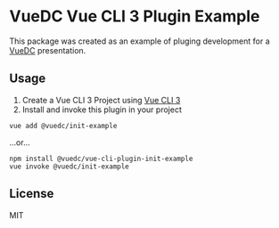 # VueDC Vue CLI 3 Plugin Example
This package was created as an example of pluging development for a [VueDC](https://www.vuedc.io) presentation.

## Usage
1. Create a Vue CLI 3 Project using [Vue CLI 3](https://cli.vuejs.org/guide/creating-a-project.html#vue-create)
1. Install and invoke this plugin in your project
```
vue add @vuedc/init-example
```
...or...
```
npm install @vuedc/vue-cli-plugin-init-example
vue invoke @vuedc/init-example
```

## License
MIT